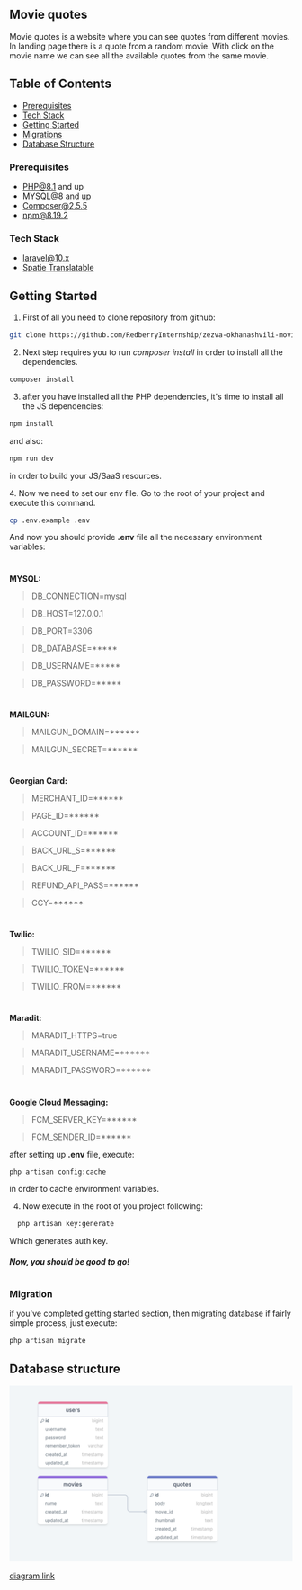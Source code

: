 
## Movie quotes

Movie quotes is a website where you can see quotes from different movies. 
In landing page there is a quote from a random movie. 
With click on the movie name we can see all the available quotes from the same movie.



## Table of Contents

* [Prerequisites](#prerequisites)
* [Tech Stack](#tech-stack)
* [Getting Started](#getting-started)
* [Migrations](#migration)
* [Database Structure](#project-structure)


### Prerequisites
* PHP@8.1 and up
* MYSQL@8 and up
* Composer@2.5.5
* npm@8.19.2


### Tech Stack

* [laravel@10.x ](https://laravel.com/docs/10.x)
* [Spatie Translatable](https://github.com/spatie/laravel-translatable)

## Getting Started

1. First of all you need to clone repository from github:
```sh
git clone https://github.com/RedberryInternship/zezva-okhanashvili-movie-quotes.git
```
2. Next step requires you to run *composer install* in order to install all the dependencies.
```sh
composer install
```

3. after you have installed all the PHP dependencies, it's time to install all the JS dependencies:
```sh
npm install
```

and also:
```sh
npm run dev
```
in order to build your JS/SaaS resources.

4\. Now we need to set our env file. Go to the root of your project and execute this command.
```sh
cp .env.example .env
```
And now you should provide **.env** file all the necessary environment variables:

#
**MYSQL:**
>DB_CONNECTION=mysql

>DB_HOST=127.0.0.1

>DB_PORT=3306

>DB_DATABASE=*****

>DB_USERNAME=*****

>DB_PASSWORD=*****


#
**MAILGUN:**
>MAILGUN_DOMAIN=******

>MAILGUN_SECRET=******

#
**Georgian Card:**
>MERCHANT_ID=******

>PAGE_ID=******

>ACCOUNT_ID=******

>BACK_URL_S=******

>BACK_URL_F=******

>REFUND_API_PASS=******

>CCY=******

#
**Twilio:**
>TWILIO_SID=******

>TWILIO_TOKEN=******

>TWILIO_FROM=******

#
**Maradit:**
>MARADIT_HTTPS=true

>MARADIT_USERNAME=******

>MARADIT_PASSWORD=******

#
**Google Cloud Messaging:**
>FCM_SERVER_KEY=******

>FCM_SENDER_ID=******

after setting up **.env** file, execute:
```sh
php artisan config:cache
```
in order to cache environment variables.


4. Now execute in the root of you project following:
```sh
  php artisan key:generate
```
Which generates auth key.

##### Now, you should be good to go!


#
### Migration
if you've completed getting started section, then migrating database if fairly simple process, just execute:
```sh
php artisan migrate
```


## Database structure

![Database structure](./readme/assets/database.png) 

[diagram link](https://drawsql.app/teams/zeizvant/diagrams/movie-quotes)

